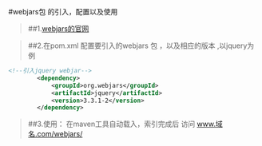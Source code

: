 #webjars包 的引入，配置以及使用

>##1.[webjars的官网](https://www.webjars.org/)

>##2.在pom.xml 配置要引入的webjars 包 ，以及相应的版本 ,以jquery为例
````xml
<!--引入jquery webjar-->
        <dependency>
            <groupId>org.webjars</groupId>
            <artifactId>jquery</artifactId>
            <version>3.3.1-2</version>
        </dependency>
```` 
>##3.使用： 在maven工具自动载入，索引完成后
访问 www.域名.com/webjars/
